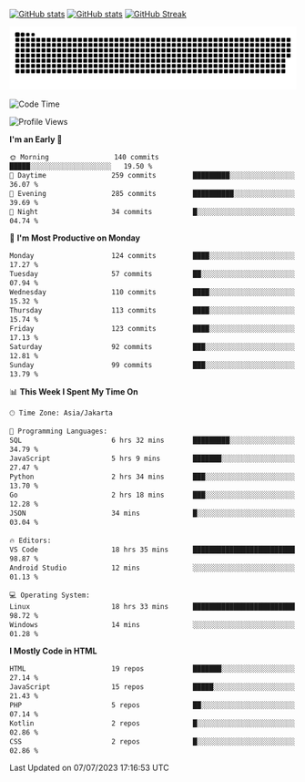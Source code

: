 [![GitHub stats](https://github-readme-stats.vercel.app/api?username=aurelioklv&card_width=500&show_icons=true&rank_icon=github&theme=solarized-dark#gh-dark-mode-only)](https://github.com/anuraghazra/github-readme-stats#gh-dark-mode-only)
[![GitHub stats](https://github-readme-stats.vercel.app/api?username=aurelioklv&card_width=500&show_icons=true&rank_icon=github&theme=buefy#gh-light-mode-only)](https://github.com/anuraghazra/github-readme-stats#gh-light-mode-only)
[![GitHub Streak](https://streak-stats.demolab.com/?user=aurelioklv&card_width=336&theme=solarized-dark)](https://git.io/streak-stats)

<picture>
  <source media="(prefers-color-scheme: dark)" srcset="https://raw.githubusercontent.com/aurelioklv/aurelioklv/snake-output/github-contribution-grid-snake-dark.svg">
  <source media="(prefers-color-scheme: light)" srcset="https://raw.githubusercontent.com/aurelioklv/aurelioklv/snake-output/github-contribution-grid-snake.svg">
  <img alt="github contribution grid snake animation" src="https://raw.githubusercontent.com/aurelioklv/aurelioklv/snake-output/github-contribution-grid-snake.svg">
</picture>

<!--START_SECTION:waka-->
![Code Time](http://img.shields.io/badge/Code%20Time-98%20hrs%2043%20mins-blue)

![Profile Views](http://img.shields.io/badge/Profile%20Views-0-blue)

**I'm an Early 🐤** 

```text
🌞 Morning                140 commits         █████░░░░░░░░░░░░░░░░░░░░   19.50 % 
🌆 Daytime                259 commits         █████████░░░░░░░░░░░░░░░░   36.07 % 
🌃 Evening                285 commits         ██████████░░░░░░░░░░░░░░░   39.69 % 
🌙 Night                  34 commits          █░░░░░░░░░░░░░░░░░░░░░░░░   04.74 % 
```
📅 **I'm Most Productive on Monday** 

```text
Monday                   124 commits         ████░░░░░░░░░░░░░░░░░░░░░   17.27 % 
Tuesday                  57 commits          ██░░░░░░░░░░░░░░░░░░░░░░░   07.94 % 
Wednesday                110 commits         ████░░░░░░░░░░░░░░░░░░░░░   15.32 % 
Thursday                 113 commits         ████░░░░░░░░░░░░░░░░░░░░░   15.74 % 
Friday                   123 commits         ████░░░░░░░░░░░░░░░░░░░░░   17.13 % 
Saturday                 92 commits          ███░░░░░░░░░░░░░░░░░░░░░░   12.81 % 
Sunday                   99 commits          ███░░░░░░░░░░░░░░░░░░░░░░   13.79 % 
```


📊 **This Week I Spent My Time On** 

```text
🕑︎ Time Zone: Asia/Jakarta

💬 Programming Languages: 
SQL                      6 hrs 32 mins       █████████░░░░░░░░░░░░░░░░   34.79 % 
JavaScript               5 hrs 9 mins        ███████░░░░░░░░░░░░░░░░░░   27.47 % 
Python                   2 hrs 34 mins       ███░░░░░░░░░░░░░░░░░░░░░░   13.70 % 
Go                       2 hrs 18 mins       ███░░░░░░░░░░░░░░░░░░░░░░   12.28 % 
JSON                     34 mins             █░░░░░░░░░░░░░░░░░░░░░░░░   03.04 % 

🔥 Editors: 
VS Code                  18 hrs 35 mins      █████████████████████████   98.87 % 
Android Studio           12 mins             ░░░░░░░░░░░░░░░░░░░░░░░░░   01.13 % 

💻 Operating System: 
Linux                    18 hrs 33 mins      █████████████████████████   98.72 % 
Windows                  14 mins             ░░░░░░░░░░░░░░░░░░░░░░░░░   01.28 % 
```

**I Mostly Code in HTML** 

```text
HTML                     19 repos            ███████░░░░░░░░░░░░░░░░░░   27.14 % 
JavaScript               15 repos            █████░░░░░░░░░░░░░░░░░░░░   21.43 % 
PHP                      5 repos             ██░░░░░░░░░░░░░░░░░░░░░░░   07.14 % 
Kotlin                   2 repos             █░░░░░░░░░░░░░░░░░░░░░░░░   02.86 % 
CSS                      2 repos             █░░░░░░░░░░░░░░░░░░░░░░░░   02.86 % 
```




 Last Updated on 07/07/2023 17:16:53 UTC
<!--END_SECTION:waka-->
